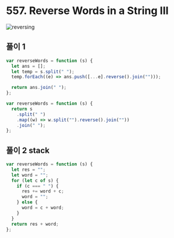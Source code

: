 # 557. Reverse Words in a String III

![reversing](https://user-images.githubusercontent.com/63354527/107746183-bf5c9f00-6d58-11eb-896b-0593a2f09f83.PNG)

## 풀이 1

```javascript
var reverseWords = function (s) {
  let ans = [];
  let temp = s.split(" ");
  temp.forEach((e) => ans.push([...e].reverse().join("")));

  return ans.join(" ");
};
```

```javascript
var reverseWords = function (s) {
  return s
    .split(" ")
    .map((w) => w.split("").reverse().join(""))
    .join(" ");
};
```

## 풀이 2 stack

```javascript
var reverseWords = function (s) {
  let res = "";
  let word = "";
  for (let c of s) {
    if (c === " ") {
      res += word + c;
      word = "";
    } else {
      word = c + word;
    }
  }
  return res + word;
};
```
